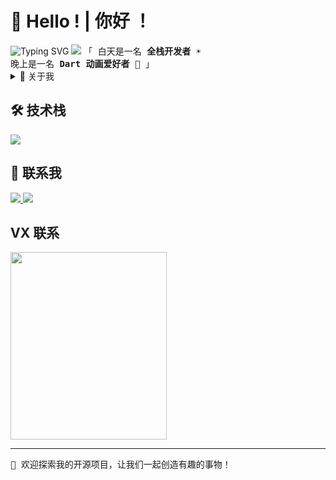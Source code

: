 <!-- @format -->

# 👋 Hello ! | 你好 ！

<img src="https://readme-typing-svg.demolab.com?font=Fira+Code&pause=1000&color=2196F3&random=false&width=435&lines=Full-Stack+Developer+%7C+%E5%85%A8%E6%A0%88%E5%BC%80%E5%8F%91;Dart+Animation+Enthusiast+%7C+%E5%8A%A8%E7%94%BB%E7%88%B1%E5%A5%BD%E8%80%85" alt="Typing SVG" />

<img src="https://komarev.com/ghpvc/?username=your-github-username&color=2196F3&style=flat-square">

<samp>
  「 白天是一名 <b>全栈开发者</b> ☀️ <br/>
  晚上是一名 <b>Dart 动画爱好者</b> 🌙 」
</samp>

<details>
<summary>🌈 关于我</summary>

- 🔨 热衷于构建令人兴奋的项目
- 🎯 专注于打造极致的用户体验
- 🛠️ 不断探索和创建可复用的组件
- 🎨 热爱动画和创意编程
- 🌱 永远保持学习，永远充满热情
- 🚀 相信技术改变世界的力量

</details>

## 🛠️ 技术栈

<img src="https://skillicons.dev/icons?i=java,go,ts,nodejs,dart,vue,flutter,react,css" />

## 🤝 联系我

<a href="mailto:ds19930803@gmail.com">
  <img src="https://img.shields.io/badge/Email-D14836?style=for-the-badge&logo=gmail&logoColor=white"/>
</a>
<a href="https://github.com/Dssssds">
  <img src="https://img.shields.io/badge/GitHub-100000?style=for-the-badge&logo=github&logoColor=white"/>
</a>

## VX 联系
<a href="https://github.com/Dssssds">
  <img style="width:250px;height:300px;" src="https://purcotton-omni.oss-cn-shenzhen.aliyuncs.com/omni/purcotton/lbh5/assets/image/WechatIMG627.jpg"/>
</a>

---

<samp>
  🎉 欢迎探索我的开源项目，让我们一起创造有趣的事物！
</samp>

